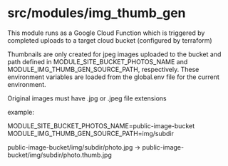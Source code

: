 src/modules/img_thumb_gen
================================================================

This module runs as a Google Cloud Function which is triggered by completed uploads to a target cloud bucket (configured by terraform)

Thumbnails are only created for jpeg images uploaded to the bucket and path defined in MODULE_SITE_BUCKET_PHOTOS_NAME and MODULE_IMG_THUMB_GEN_SOURCE_PATH, respectively. These environment variables are loaded from the global.env file for the current environment.

Original images must have .jpg or .jpeg file extensions

example:

MODULE_SITE_BUCKET_PHOTOS_NAME=public-image-bucket
MODULE_IMG_THUMB_GEN_SOURCE_PATH=img/subdir

public-image-bucket/img/subdir/photo.jpg -> public-image-bucket/img/subdir/photo.thumb.jpg
